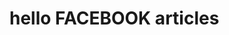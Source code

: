 <DOCTYPE html>
<html>
<meta property="fb:pages" content="110544510454850" />  
<body>
  <h1>hello FACEBOOK articles</h1>
  <p></p>
  </body>
  </html>
